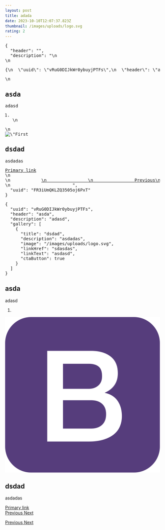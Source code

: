 ```yaml
---
layout: post
title: adada
date: 2023-10-10T12:07:37.823Z
thumbnail: /images/uploads/logo.svg
rating: 2
---
```

<section carousel-single>
        <div class="carousel carousel-single slide" id="FR3iUmQKLZQ3505oj6PxT"  data-ride="carousel">
            <pre>{
  "header": "",
  "description": "\n        <div class=\"carousel carousel-single slide\" id=\"vRuG0DIJkWr0ybuyjPTFs\"  data-ride=\"carousel\">\n            <pre>{\n  \"uuid\": \"vRuG0DIJkWr0ybuyjPTFs\",\n  \"header\": \"asda\",\n  \"description\": \"adasd\",\n  \"gallery\": [\n    {\n      \"title\": \"dsdad\",\n      \"description\": \"asdadas\",\n      \"image\": \"/images/uploads/logo.svg\",\n      \"linkHref\": \"sdasdas\",\n      \"linkText\": \"asdasd\",\n      \"ctaButton\": true\n    }\n  ]\n}</pre>\n            <div className=\"carousel-header\"><h1>asda</h1></div><div className=\"carousel-description\"><p>adasd</p></div><ol class=\"carousel-indicators\"><li data-target=\"#vRuG0DIJkWr0ybuyjPTFs\" data-slide-to=\"0\" class=\"active\"></li>\n            </ol>\n            <div class=\"carousel-inner\"><div class=\"carousel-item\"><img class=\"carousel-image d-block w-100\" src=\"/images/logo.svg\" alt=\"First slide\"><div class=\"carousel-item-content\"><div className=\"carousel-title\"><h1>dsdad</h1></div><div className=\"carousel-description\"><p>asdadas</p></div><a href=\"sdasdas\" class=\"carousel-link btn btn-primary\">Primary link</a></div></div>\n                </div>\n            <a class=\"carousel-control-prev\" href=\"#vRuG0DIJkWr0ybuyjPTFs\" role=\"button\" data-slide=\"prev\">\n                <span class=\"carousel-control-prev-icon\" aria-hidden=\"true\"></span>\n                <span class=\"sr-only\">Previous</span>\n            </a>\n            <a class=\"carousel-control-next\" href=\"#vRuG0DIJkWr0ybuyjPTFs\" role=\"button\" data-slide=\"next\">\n                <span class=\"carousel-control-next-icon\" aria-hidden=\"true\"></span>\n                <span class=\"sr-only\">Next</span>\n            </a>\n        </div>\n                        ",
  "uuid": "FR3iUmQKLZQ3505oj6PxT"
}</pre>
            <div className="carousel-description"><p>
        <div class="carousel carousel-single slide" id="vRuG0DIJkWr0ybuyjPTFs"  data-ride="carousel">
            <pre>{
  "uuid": "vRuG0DIJkWr0ybuyjPTFs",
  "header": "asda",
  "description": "adasd",
  "gallery": [
    {
      "title": "dsdad",
      "description": "asdadas",
      "image": "/images/uploads/logo.svg",
      "linkHref": "sdasdas",
      "linkText": "asdasd",
      "ctaButton": true
    }
  ]
}</pre>
            <div className="carousel-header"><h1>asda</h1></div><div className="carousel-description"><p>adasd</p></div><ol class="carousel-indicators"><li data-target="#vRuG0DIJkWr0ybuyjPTFs" data-slide-to="0" class="active"></li>
            </ol>
            <div class="carousel-inner"><div class="carousel-item"><img class="carousel-image d-block w-100" src="/images/logo.svg" alt="First slide"><div class="carousel-item-content"><div className="carousel-title"><h1>dsdad</h1></div><div className="carousel-description"><p>asdadas</p></div><a href="sdasdas" class="carousel-link btn btn-primary">Primary link</a></div></div>
                </div>
            <a class="carousel-control-prev" href="#vRuG0DIJkWr0ybuyjPTFs" role="button" data-slide="prev">
                <span class="carousel-control-prev-icon" aria-hidden="true"></span>
                <span class="sr-only">Previous</span>
            </a>
            <a class="carousel-control-next" href="#vRuG0DIJkWr0ybuyjPTFs" role="button" data-slide="next">
                <span class="carousel-control-next-icon" aria-hidden="true"></span>
                <span class="sr-only">Next</span>
            </a>
        </div>
                        </p></div><ol class="carousel-indicators">
            </ol>
            <div class="carousel-inner"></div>
            <a class="carousel-control-prev" href="#FR3iUmQKLZQ3505oj6PxT" role="button" data-slide="prev">
                <span class="carousel-control-prev-icon" aria-hidden="true"></span>
                <span class="sr-only">Previous</span>
            </a>
            <a class="carousel-control-next" href="#FR3iUmQKLZQ3505oj6PxT" role="button" data-slide="next">
                <span class="carousel-control-next-icon" aria-hidden="true"></span>
                <span class="sr-only">Next</span>
            </a>
        </div>
                        </section>